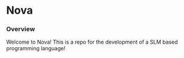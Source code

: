# Nova
### Overview
Welcome to Nova! This is a repo for the development of a SLM based programming language! 
